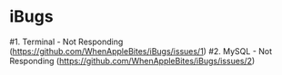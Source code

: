 # iBugs
#1. Terminal - Not Responding (https://github.com/WhenAppleBites/iBugs/issues/1)
#2. MySQL - Not Responding (https://github.com/WhenAppleBites/iBugs/issues/2)
